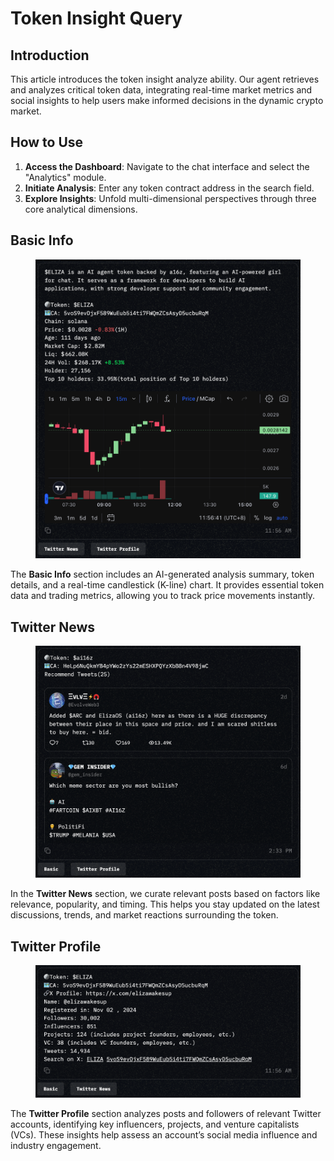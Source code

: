 # Token Insight Query

## **Introduction**

This article introduces the token insight analyze ability. Our agent retrieves and analyzes critical token data, integrating real-time market metrics and social insights to help users make informed decisions in the dynamic crypto market.

## **How to Use**

1. **Access the Dashboard**: Navigate to the chat interface and select the "Analytics" module.
2. **Initiate Analysis**: Enter any token contract address in the search field.
3. **Explore Insights**: Unfold multi-dimensional perspectives through three core analytical dimensions.

## Basic Info

<figure><img src="../.gitbook/assets/image (2).png" alt="" width="563"><figcaption></figcaption></figure>

The **Basic Info** section includes an AI-generated analysis summary, token details, and a real-time candlestick (K-line) chart. It provides essential token data and trading metrics, allowing you to track price movements instantly.

## Twitter News

<figure><img src="../.gitbook/assets/image (3).png" alt="" width="563"><figcaption></figcaption></figure>

In the **Twitter News** section, we curate relevant posts based on factors like relevance, popularity, and timing. This helps you stay updated on the latest discussions, trends, and market reactions surrounding the token.

## Twitter Profile

<figure><img src="../.gitbook/assets/image (4).png" alt="" width="563"><figcaption></figcaption></figure>

The **Twitter Profile** section analyzes posts and followers of relevant Twitter accounts, identifying key influencers, projects, and venture capitalists (VCs). These insights help assess an account’s social media influence and industry engagement.

